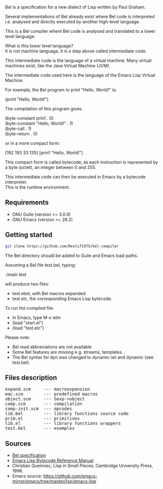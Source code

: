 Bel is a specification for a new dialect of Lisp written by Paul Graham.

Several implementations of Bel already exist where Bel code is interpreted i.e. analysed and directly executed by another high-level language.

This is a Bel compiler where Bel code is analysed and translated to a lower level language.

What is this lower level language?  
It is not machine language, it is a step above called intermediate code.

This intermediate code is the language of a virtual machine. 
Many virtual machines exist, like the Java Virtual Machine (JVM).  

The intermediate code used here is the language of the Emacs Lisp Virtual Machine.

For example, the Bel program to print "Hello, World!" is:

(print "Hello, World!")

The compilation of this program gives:

(byte-constant prin1 . 0)  
(byte-constant "Hello, World!" . 1)  
(byte-call . 1)  
(byte-return . 0)  

or in a more compact form:

[192 193 33 135]
[prin1 "Hello, World!"]  

This compact form is called bytecode, as each instruction is represented by a byte (octet), an integer between 0 and 255.

This intermediate code can then be executed in Emacs by a bytecode interpreter.  
This is the runtime environment.

## Requirements

- GNU Guile (version >= 3.0.9)
- GNU Emacs (version >= 28.2)

## Getting started

```sh
git clone https://github.com/Restif1975/bel-compiler
```

The Bel directory should be added to Guile and Emacs load paths.

Assuming a Bel file test.bel, typing:

./main test

will produce two files:

- test.ebel, with Bel macros expanded
- test.elc, the corresponding Emacs Lisp bytecode.

To run the compiled file:

- In Emacs, type M-x ielm
- (load "start.el")
- (load "test.elc")

Please note:

- Bel read abbreviations are not available
- Some Bel features are missing e.g. streams, templates.
- The Bel syntax for dyn was changed to dynamic-let and dynamic (see test.bel).

## Files description
<pre>
expand.scm     --- macroexpansion  
mac.scm        --- predefined macros  
object.scm     --- Sexp->object  
comp.scm       --- compilation  
comp-init.scm  --- opcodes  
lib.bel        --- library functions source code  
prim.el        --- primitives  
lib.el         --- library functions wrappers  
test.bel       --- examples  
</pre>
## Sources

- [Bel specification](http://www.paulgraham.com/bel.html)
- [Emacs Lisp Bytecode Reference Manual](https://rocky.github.io/elisp-bytecode.pdf)
- Christian Queinnec, Lisp in Small Pieces, Cambridge University Press, 1996.
- Emacs source: https://github.com/emacs-mirror/emacs/tree/master/lisp/emacs-lisp



















